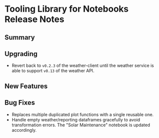 # Tooling Library for Notebooks Release Notes

## Summary

<!-- Here goes a general summary of what this release is about -->

## Upgrading

* Revert back to `v0.2.3` of the weather-client until the weather service is able to support `v0.13` of the weather API.

## New Features

<!-- Here goes the main new features and examples or instructions on how to use them -->

## Bug Fixes

* Replaces multiple duplicated plot functions with a single reusable one.
* Handle empty weather/reporting dataframes gracefully to avoid transformation errors. The "Solar Maintenance" notebook is updated accordingly.
